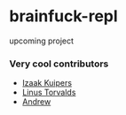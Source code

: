 # brainfuck-repl
upcoming project

### Very cool contributors

- [Izaak Kuipers](https://github.com/izkuipers)
- [Linus Torvalds](https://github.com/torvalds)
- [Andrew](https://github.com/andriemc)